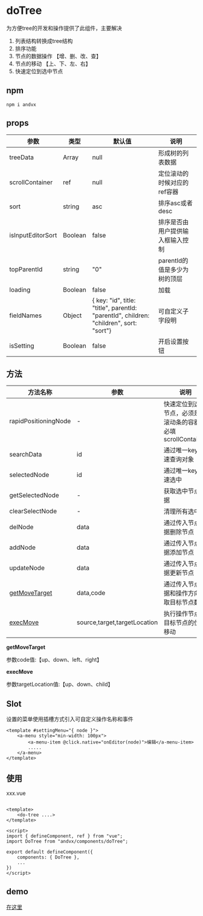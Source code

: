 #  doTree

为方便tree的开发和操作提供了此组件，主要解决

1. 列表结构转换成tree结构
2. 排序功能
3. 节点的数据操作 【增、删、改、查】
4. 节点的移动 【上、下、左、右】
5. 快速定位到选中节点

## npm
```
npm i andvx
```

## props

| 参数              | 类型    | 默认值                                                                                  | 说明                             |
| ----------------- | ------- | --------------------------------------------------------------------------------------- | -------------------------------- |
| treeData          | Array   | null                                                                                    | 形成树的列表数据                 |
| scrollContainer   | ref     | null                                                                                    | 定位滚动的时候对应的ref容器      |
| sort              | string  | asc                                                                                     | 排序asc或者desc                  |
| isInputEditorSort | Boolean | false                                                                                   | 排序是否由用户提供输入框输入控制 |
| topParentId       | string  | "0"                                                                                     | parentId的值是多少为树的顶层     |
| loading           | Boolean | false                                                                                   | 加载                             |
| fieldNames        | Object  | { key: "id", title: "title", parentId: "parentId",  children: "children", sort: "sort"} | 可自定义子字段明                 |
| isSetting         | Boolean | false                                                                                   | 开启设置按钮                     |

## 方法

| 方法名称                        | 参数                         | 说明                                                          | 结果             |
| ------------------------------- | ---------------------------- | ------------------------------------------------------------- | ---------------- |
| rapidPositioningNode            | -                            | 快速定位到选中节点，必须是有滚动条的容器且必填scrollContainer | void             |
| searchData                      | id                           | 通过唯一key快速查询对象                                       | {item,index,ary} |
| selectedNode                    | id                           | 通过唯一key快速选中                                           | void             |
| getSelectedNode                 | -                            | 获取选中节点数据                                              | {item,index,ary} |
| clearSelectNode                 | -                            | 清理所有选中                                                  | void             |
| delNode                         | data                         | 通过传入节点数据删除节点                                      | void             |
| addNode                         | data                         | 通过传入节点数据添加节点                                      | void             |
| updateNode                      | data                         | 通过传入节点数据更新节点                                      | void             |
| [getMoveTarget](#getmovetarget) | data,code                    | 通过传入节点数据和操作方向获取目标节点数据                    | {error,target}   |
| [execMove](#execmove)           | source,target,targetLocation | 执行操作节点对目标节点的位置移动                              | void             |

 
   
**getMoveTarget**

参数code值:【up、down、left、right】


**execMove**

参数targetLocation值:【up、down、child】


## Slot 

设置的菜单使用插槽方式引入可自定义操作名称和事件

```
<template #settingMenu="{ node }">
    <a-menu style="min-width: 100px">
        <a-menu-item @click.native="onEditor(node)">编辑</a-menu-item>
        .....
    </a-menu>
</template>
```


## 使用

xxx.vue

```

<template>
    <do-tree ....>
</template>

<script>
import { defineComponent, ref } from "vue";
import DoTree from "andvx/components/doTree";

export default defineComponent({
    components: { DoTree },
    ...
})
</script>
```

## demo 

[在这里](../../src/views/tree/index.vue)